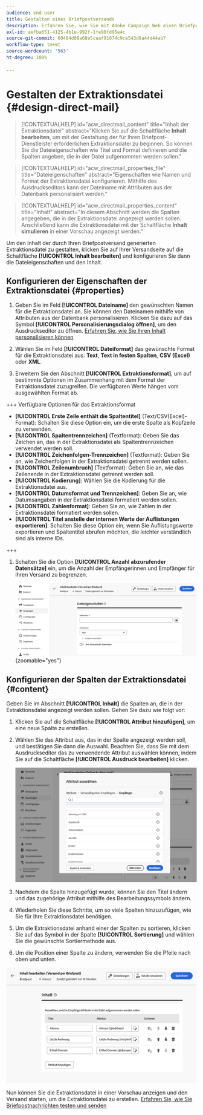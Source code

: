 ```yaml
---
audience: end-user
title: Gestalten eines Briefpostversands
description: Erfahren Sie, wie Sie mit Adobe Campaign Web einen Briefpostversand gestalten.
exl-id: aefba651-4125-4b1e-992f-1fe90fd95e4c
source-git-commit: 60484d08a68a5caaf91074c9ce543d8a44d44ab7
workflow-type: tm+mt
source-wordcount: '563'
ht-degree: 100%

---
```


# Gestalten der Extraktionsdatei {#design-direct-mail}

>[!CONTEXTUALHELP]
>id="acw_directmail_content"
>title="Inhalt der Extraktionsdatei"
>abstract="Klicken Sie auf die Schaltfläche **Inhalt bearbeiten**, um mit der Gestaltung der für Ihren Briefpost-Dienstleister erforderlichen Extraktionsdatei zu beginnen. So können Sie die Dateieigenschaften wie Titel und Format definieren und die Spalten angeben, die in der Datei aufgenommen werden sollen."

>[!CONTEXTUALHELP]
>id="acw_directmail_properties_file"
>title="Dateieigenschaften"
>abstract="Eigenschaften wie Namen und Format der Extraktionsdatei konfigurieren. Mithilfe des Ausdruckseditors kann der Dateiname mit Attributen aus der Datenbank personalisiert werden."

>[!CONTEXTUALHELP]
>id="acw_directmail_properties_content"
>title="Inhalt"
>abstract="In diesem Abschnitt werden die Spalten angegeben, die in der Extraktionsdatei angezeigt werden sollen. Anschließend kann die Extraktionsdatei mit der Schaltfläche **Inhalt simulieren** in einer Vorschau angezeigt werden."

Um den Inhalt der durch Ihren Briefpostversand generierten Extraktionsdatei zu gestalten, klicken Sie auf Ihrer Versandseite auf die Schaltfläche **[!UICONTROL Inhalt bearbeiten]** und konfigurieren Sie dann die Dateieigenschaften und den Inhalt.

## Konfigurieren der Eigenschaften der Extraktionsdatei {#properties}

1. Geben Sie im Feld **[!UICONTROL Dateiname]** den gewünschten Namen für die Extraktionsdatei an. Sie können den Dateinamen mithilfe von Attributen aus der Datenbank personalisieren. Klicken Sie dazu auf das Symbol **[!UICONTROL Personalisierungsdialog öffnen]**, um den Ausdruckseditor zu öffnen. [Erfahren Sie, wie Sie Ihren Inhalt personalisieren können](../personalization/personalize.md)

1. Wählen Sie im Feld **[!UICONTROL Dateiformat]** das gewünschte Format für die Extraktionsdatei aus: **Text**, **Text in festen Spalten**, **CSV (Excel)** oder **XML**.

1. Erweitern Sie den Abschnitt **[!UICONTROL Extraktionsformat]**, um auf bestimmte Optionen im Zusammenhang mit dem Format der Extraktionsdatei zuzugreifen. Die verfügbaren Werte hängen vom ausgewählten Format ab.

+++ Verfügbare Optionen für das Extraktionsformat

   * **[!UICONTROL Erste Zeile enthält die Spaltentitel]** (Text/CSV(Excel)-Format): Schalten Sie diese Option ein, um die erste Spalte als Kopfzeile zu verwenden.
   * **[!UICONTROL Spaltentrennzeichen]** (Textformat): Geben Sie das Zeichen an, das in der Extraktionsdatei als Spaltentrennzeichen verwendet werden soll.
   * **[!UICONTROL Zeichenfolgen-Trennzeichen]** (Textformat): Geben Sie an, wie Zeichenfolgen in der Extraktionsdatei getrennt werden sollen.
   * **[!UICONTROL Zeilenumbruch]** (Textformat): Geben Sie an, wie das Zeilenende in der Extraktionsdatei getrennt werden soll.
   * **[!UICONTROL Kodierung]**: Wählen Sie die Kodierung für die Extraktionsdatei aus.
   * **[!UICONTROL Datumsformat und Trennzeichen]**: Geben Sie an, wie Datumsangaben in der Extraktionsdatei formatiert werden sollen.
   * **[!UICONTROL Zahlenformat]**: Geben Sie an, wie Zahlen in der Extraktionsdatei formatiert werden sollen.
   * **[!UICONTROL Titel anstelle der internen Werte der Auflistungen exportieren]**: Schalten Sie diese Option ein, wenn Sie Auflistungswerte exportieren und Spaltentitel abrufen möchten, die leichter verständlich sind als interne IDs.

+++

1. Schalten Sie die Option **[!UICONTROL Anzahl abzurufender Datensätze]** ein, um die Anzahl der Empfängerinnen und Empfänger für Ihren Versand zu begrenzen.

   ![](assets/dm-content-details.png){zoomable="yes"}

## Konfigurieren der Spalten der Extraktionsdatei {#content}

Geben Sie im Abschnitt **[!UICONTROL Inhalt]** die Spalten an, die in der Extraktionsdatei angezeigt werden sollen. Gehen Sie dazu wie folgt vor:

1. Klicken Sie auf die Schaltfläche **[!UICONTROL Attribut hinzufügen]**, um eine neue Spalte zu erstellen.
1. Wählen Sie das Attribut aus, das in der Spalte angezeigt werden soll, und bestätigen Sie dann die Auswahl. Beachten Sie, dass Sie mit dem Ausdruckseditor das zu verwendende Attribut auswählen können, indem Sie auf die Schaltfläche **[!UICONTROL Ausdruck bearbeiten]** klicken.

   ![](assets/dm-add-attribute.png)

1. Nachdem die Spalte hinzugefügt wurde, können Sie den Titel ändern und das zugehörige Attribut mithilfe des Bearbeitungssymbols ändern.
1. Wiederholen Sie diese Schritte, um so viele Spalten hinzuzufügen, wie Sie für Ihre Extraktionsdatei benötigen.
1. Um die Extraktionsdatei anhand einer der Spalten zu sortieren, klicken Sie auf das Symbol in der Spalte **[!UICONTROL Sortierung]** und wählen Sie die gewünschte Sortiermethode aus.
1. Um die Position einer Spalte zu ändern, verwenden Sie die Pfeile nach oben und unten.

![](assets/dm-content-attributes.png)

Nun können Sie die Extraktionsdatei in einer Vorschau anzeigen und den Versand starten, um die Extraktionsdatei zu erstellen. [Erfahren Sie, wie Sie Briefpostnachrichten testen und senden](send-direct-mail.md)
